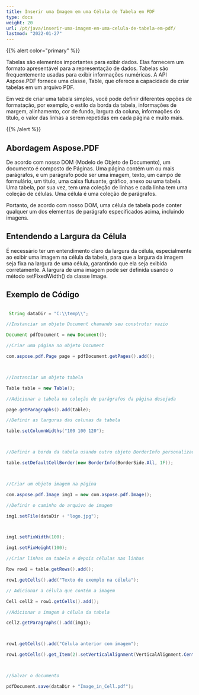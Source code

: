 ```yaml
---
title: Inserir uma Imagem em uma Célula de Tabela em PDF
type: docs
weight: 20
url: /pt/java/inserir-uma-imagem-em-uma-celula-de-tabela-em-pdf/
lastmod: "2022-01-27"
---
```


{{% alert color="primary" %}}

Tabelas são elementos importantes para exibir dados. Elas fornecem um formato apresentável para a representação de dados. Tabelas são frequentemente usadas para exibir informações numéricas. A API Aspose.PDF fornece uma classe, Table, que oferece a capacidade de criar tabelas em um arquivo PDF.

Em vez de criar uma tabela simples, você pode definir diferentes opções de formatação, por exemplo, o estilo da borda da tabela, informações de margem, alinhamento, cor de fundo, largura da coluna, informações do título, o valor das linhas a serem repetidas em cada página e muito mais.

{{% /alert %}}

## Abordagem Aspose.PDF

De acordo com nosso DOM (Modelo de Objeto de Documento), um documento é composto de Páginas.
 Uma página contém um ou mais parágrafos, e um parágrafo pode ser uma imagem, texto, um campo de formulário, um título, uma caixa flutuante, gráfico, anexo ou uma tabela. Uma tabela, por sua vez, tem uma coleção de linhas e cada linha tem uma coleção de células. Uma célula é uma coleção de parágrafos.

Portanto, de acordo com nosso DOM, uma célula de tabela pode conter qualquer um dos elementos de parágrafo especificados acima, incluindo imagens.

## Entendendo a Largura da Célula

É necessário ter um entendimento claro da largura da célula, especialmente ao exibir uma imagem na célula da tabela, para que a largura da imagem seja fixa na largura de uma célula, garantindo que ela seja exibida corretamente. A largura de uma imagem pode ser definida usando o método setFixedWidth() da classe Image.

## Exemplo de Código

```java

 String dataDir = "C:\\temp\\";

//Instanciar um objeto Document chamando seu construtor vazio

Document pdfDocument = new Document();

//Criar uma página no objeto Document

com.aspose.pdf.Page page = pdfDocument.getPages().add();



//Instanciar um objeto tabela

Table table = new Table();

//Adicionar a tabela na coleção de parágrafos da página desejada

page.getParagraphs().add(table);

//Definir as larguras das colunas da tabela

table.setColumnWidths("100 100 120");



//Definir a borda da tabela usando outro objeto BorderInfo personalizado

table.setDefaultCellBorder(new BorderInfo(BorderSide.All, 1F));



//Criar um objeto imagem na página

com.aspose.pdf.Image img1 = new com.aspose.pdf.Image();

//Definir o caminho do arquivo de imagem

img1.setFile(dataDir + "logo.jpg");



img1.setFixWidth(100);

img1.setFixHeight(100);

//Criar linhas na tabela e depois células nas linhas

Row row1 = table.getRows().add();

row1.getCells().add("Texto de exemplo na célula");

// Adicionar a célula que contém a imagem

Cell cell2 = row1.getCells().add();

//Adicionar a imagem à célula da tabela

cell2.getParagraphs().add(img1);



row1.getCells().add("Célula anterior com imagem");

row1.getCells().get_Item(2).setVerticalAlignment(VerticalAlignment.Center);



//Salvar o documento

pdfDocument.save(dataDir + "Image_in_Cell.pdf");    

```